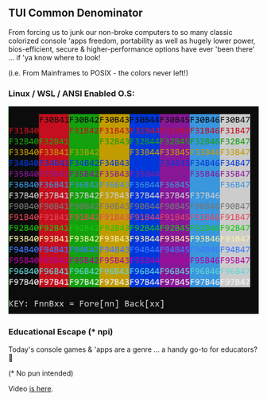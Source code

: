 ## TUI Common Denominator
From forcing us to junk our non-broke computers to so many classic colorized console 'apps freedom, portability as well as hugely lower power, bios-efficient, secure & higher-performance options have ever 'been there' ... if 'ya know where to look!

(i.e. From Mainframes to POSIX - the colors never left!)

### Linux / WSL / ANSI Enabled O.S:
![](https://github.com/TotalPythoneering/etc/blob/main/ansi/color_sets.png)

### Educational Escape (* npi)
Today's console games & 'apps are a genre ... a handy go-to for educators? 🤠 

(* No pun intended)

Video [is here](https://ko-fi.com/Post/Colorizing-Your-App--T-U-I-Style-C0C31JKS47).

